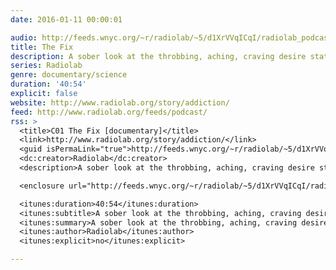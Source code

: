 ```yaml
---
date: 2016-01-11 00:00:01

audio: http://feeds.wnyc.org/~r/radiolab/~5/d1XrVVqICqI/radiolab_podcast15thefix.mp3
title: The Fix
description: A sober look at the throbbing, aching, craving desire states that return people (again and again) to the object of their addiction — and the pills that just might set them free.
series: Radiolab
genre: documentary/science
duration: '40:54'
explicit: false
website: http://www.radiolab.org/story/addiction/
feed: http://www.radiolab.org/feeds/podcast/
rss: >
  <title>C01 The Fix [documentary]</title>
  <link>http://www.radiolab.org/story/addiction/</link>
  <guid isPermaLink="true">http://feeds.wnyc.org/~r/radiolab/~5/d1XrVVqICqI/radiolab_podcast15thefix.mp3</guid>
  <dc:creator>Radiolab</dc:creator>
  <description>A sober look at the throbbing, aching, craving desire states that return people (again and again) to the object of their addiction — and the pills that just might set them free.</description>

  <enclosure url="http://feeds.wnyc.org/~r/radiolab/~5/d1XrVVqICqI/radiolab_podcast15thefix.mp3" length="39308457" type="audio/mpeg" />

  <itunes:duration>40:54</itunes:duration>
  <itunes:subtitle>A sober look at the throbbing, aching, craving desire states that return people (again and again) to the object of their addiction — and the pills that just might set them free.</itunes:subtitle>
  <itunes:summary>A sober look at the throbbing, aching, craving desire states that return people (again and again) to the object of their addiction — and the pills that just might set them free.</itunes:summary>
  <itunes:author>Radiolab</itunes:author>
  <itunes:explicit>no</itunes:explicit>

---
```

